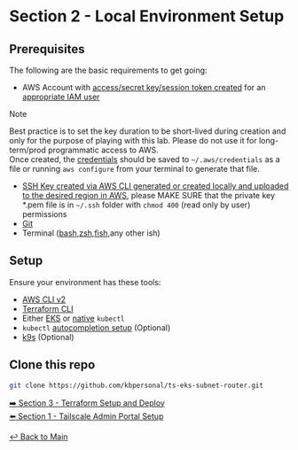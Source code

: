 # Section 2 - Local Environment Setup

## Prerequisites

The following are the basic requirements to get going:

- AWS Account with [access/secret key/session token created](https://docs.aws.amazon.com/IAM/latest/UserGuide/id_credentials_access-keys.html) for an [appropriate IAM user](https://docs.aws.amazon.com/IAM/latest/UserGuide/access-keys-admin-managed.html)
> [!NOTE]
> Best practice is to set the key duration to be short-lived during creation and only for the purpose of playing with this lab. Please do not use it for long-term/prod programmatic access to AWS.  
  Once created, the [credentials](https://docs.aws.amazon.com/cli/v1/userguide/cli-configure-files.html) should be saved to ```~/.aws/credentials``` as a file or running ```aws configure``` from your terminal to generate that file.
- [SSH Key created via AWS CLI generated or created locally and uploaded to the desired region in AWS](https://docs.aws.amazon.com/AWSEC2/latest/UserGuide/create-key-pairs.html), please MAKE SURE that the private key *.pem file is in `~/.ssh` folder with `chmod 400` (read only by user) permissions
- [Git](https://github.com/git-guides/install-git)
- Terminal ([bash](https://www.gnu.org/software/bash/),[zsh](https://ohmyz.sh/),[fish](https://fishshell.com/),any other ish)

## Setup

Ensure your environment has these tools:

- [AWS CLI v2](https://docs.aws.amazon.com/cli/latest/userguide/getting-started-install.html)
- [Terraform CLI](https://developer.hashicorp.com/terraform/tutorials/aws-get-started/install-cli)
- Either [EKS](https://docs.aws.amazon.com/eks/latest/userguide/install-kubectl.html) or [native](https://kubernetes.io/docs/tasks/tools/#kubectl) ```kubectl```
- ```kubectl``` [autocompletion setup](https://kubernetes.io/docs/reference/kubectl/generated/kubectl_completion/) (Optional)
- [k9s](https://k9scli.io/topics/install/) (Optional)

## Clone this repo

```bash
git clone https://github.com/kbpersonal/ts-eks-subnet-router.git
```

[:arrow_right: Section 3 - Terraform Setup and Deploy](section-3-terraform-setup.md)  
[:arrow_left: Section 1 - Tailscale Admin Portal Setup](section-1-ts-admin-portal.md)

[:leftwards_arrow_with_hook: Back to Main](../README.md)
